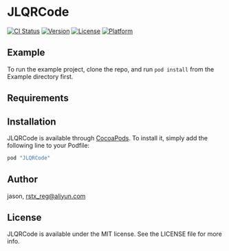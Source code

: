 # JLQRCode

[![CI Status](http://img.shields.io/travis/jason/JLQRCode.svg?style=flat)](https://travis-ci.org/jason/JLQRCode)
[![Version](https://img.shields.io/cocoapods/v/JLQRCode.svg?style=flat)](http://cocoapods.org/pods/JLQRCode)
[![License](https://img.shields.io/cocoapods/l/JLQRCode.svg?style=flat)](http://cocoapods.org/pods/JLQRCode)
[![Platform](https://img.shields.io/cocoapods/p/JLQRCode.svg?style=flat)](http://cocoapods.org/pods/JLQRCode)

## Example

To run the example project, clone the repo, and run `pod install` from the Example directory first.

## Requirements

## Installation

JLQRCode is available through [CocoaPods](http://cocoapods.org). To install
it, simply add the following line to your Podfile:

```ruby
pod "JLQRCode"
```

## Author

jason, rstx_reg@aliyun.com

## License

JLQRCode is available under the MIT license. See the LICENSE file for more info.
